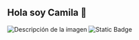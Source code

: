 ## Hola soy Camila 👋

<img src="Programacion.jpg" alt="Descripción de la imagen">
<img alt="Static Badge" src="https://img.shields.io/badge/Pasatiempos%20?logoColor=yellow">

<!--
Here are some ideas to get you started:

- 🔭 I’m currently working on ...
- 🌱 I’m currently learning ...
- 👯 I’m looking to collaborate on ...
- 🤔 I’m looking for help with ...
- 💬 Ask me about ...
- 📫 How to reach me: ...
- 😄 Pronouns: ...
- ⚡ Fun fact: ...
-->
